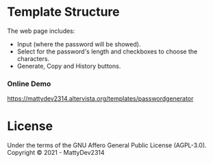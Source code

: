 # Template Structure

The web page includes:

- Input (where the password will be showed).
- Select for the password's length and checkboxes to choose the characters.
- Generate, Copy and History buttons.

### Online Demo

https://mattydev2314.altervista.org/templates/passwordgenerator

# License

Under the terms of the GNU Affero General Public License (AGPL-3.0).<br>
Copyright © 2021 - MattyDev2314
